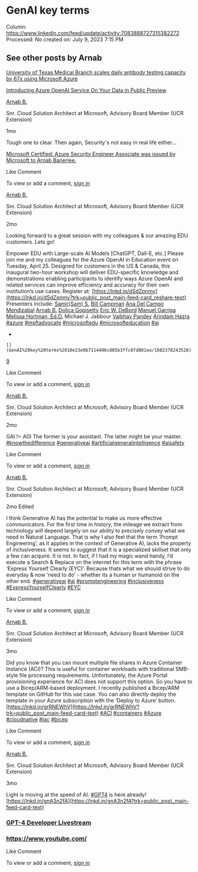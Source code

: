 # GenAI key terms

Column: https://www.linkedin.com/feed/update/activity:7083888727315382272
Processed: No
created on: July 9, 2023 7:15 PM

[](GenAI%20key%20terms%2010e23e9b7114496c805b3ffc8fd801ea/1688883782786)

## See other posts by Arnab

[University of Texas Medical Branch scales daily antibody testing capacity by 67x using Microsoft Azure](https://www.linkedin.com/redir/redirect?url=https%3A%2F%2Fcustomers%2Emicrosoft%2Ecom%2Fen-us%2Fstory%2F1650656350440092934-utmb-higher-education-azure-en-united-states&urlhash=e4jI&trk=public_post_main-feed-card_reshare_feed-article-content)

[](GenAI%20key%20terms%2010e23e9b7114496c805b3ffc8fd801ea/1687844397825)

[Introducing Azure OpenAI Service On Your Data in Public Preview](https://www.linkedin.com/redir/redirect?url=https%3A%2F%2Ftechcommunity%2Emicrosoft%2Ecom%2Ft5%2Fai-cognitive-services-blog%2Fintroducing-azure-openai-service-on-your-data-in-public-preview%2Fba-p%2F3847000&urlhash=u2Nz&trk=public_post_main-feed-card_feed-article-content)

[](GenAI%20key%20terms%2010e23e9b7114496c805b3ffc8fd801ea/1688766106644)

[Arnab B.](https://www.linkedin.com/in/arbaner?trk=public_post_main-feed-card_feed-actor-name)

Snr. Cloud Solution Architect at Microsoft, Advisory Board Member (UCR Extension)

1mo

Tough one to clear. Then again, Security's not easy in real life either...

[Microsoft Certified: Azure Security Engineer Associate was issued by Microsoft to Arnab Banerjee.](https://www.linkedin.com/redir/redirect?url=https%3A%2F%2Fwww%2Ecredly%2Ecom%2Fbadges%2F1825ffa2-9e9a-42ec-94cb-f5aeb214bc2d&urlhash=_E4n&trk=public_post_main-feed-card_feed-article-content)

[](GenAI%20key%20terms%2010e23e9b7114496c805b3ffc8fd801ea/1685474334699)

Like Comment

To view or add a comment, [sign in](https://www.linkedin.com/signup/cold-join?session_redirect=https%3A%2F%2Fwww.linkedin.com%2Fposts%2Farbaner_microsoft-certified-azure-security-engineer-activity-7069391744915636224-PV-I&trk=public_post_main-feed-card_feed-cta-banner-cta)

[Arnab B.](https://www.linkedin.com/in/arbaner?trk=public_post_main-feed-card_feed-actor-name)

Snr. Cloud Solution Architect at Microsoft, Advisory Board Member (UCR Extension)

2mo

Looking forward to a great session with my colleagues & our amazing EDU customers. Lets go!

Empower EDU with Large-scale AI Models [ChatGPT, Dall-E, etc.] Please join me and my colleagues for the Azure OpenAI in Education event on Tuesday, April 25. Designed for customers in the US & Canada, this inaugural two-hour workshop will deliver EDU-specific knowledge and demonstrations enabling participants to identify ways Azure OpenAI and related services can improve efficiency and accuracy for their own institution’s use cases. Register at: [https://lnkd.in/dSdZpnmy](https://lnkd.in/dSdZpnmy?trk=public_post_main-feed-card_reshare-text) Presenters include: [Samir(Sam) S.](https://www.linkedin.com/in/samir-sam-s-8299b3?trk=public_post_main-feed-card_reshare-text) [Bill Campman](https://www.linkedin.com/in/bill-campman-a84b8b5?trk=public_post_main-feed-card_reshare-text) [Ana Del Campo Mendizabal](https://www.linkedin.com/in/ana-del-campo-mendizabal-96112113?trk=public_post_main-feed-card_reshare-text) [Arnab B.](https://www.linkedin.com/in/arbaner?trk=public_post_main-feed-card_reshare-text) [Dolica Gopisetty](https://www.linkedin.com/in/dolica-gopisetty?trk=public_post_main-feed-card_reshare-text) [Eric W. DeBord](https://www.linkedin.com/in/ewdebord?trk=public_post_main-feed-card_reshare-text) [Manuel Garriga](https://www.linkedin.com/in/manuelgarriga?trk=public_post_main-feed-card_reshare-text) [Melissa Hortman, Ed.D.](https://www.linkedin.com/in/melissahortmanedd?trk=public_post_main-feed-card_reshare-text) Michael J. Jabbour [Vaibhav Pandey](https://www.linkedin.com/in/vaibhavpandey1811?trk=public_post_main-feed-card_reshare-text) [Arindam Hazra](https://www.linkedin.com/in/arindam-hazra?trk=public_post_main-feed-card_reshare-text) [#azure](https://www.linkedin.com/signup/cold-join?session_redirect=https%3A%2F%2Fwww.linkedin.com%2Ffeed%2Fhashtag%2Fazure&trk=public_post_main-feed-card_reshare-text) [#msftadvocate](https://www.linkedin.com/signup/cold-join?session_redirect=https%3A%2F%2Fwww.linkedin.com%2Ffeed%2Fhashtag%2Fmsftadvocate&trk=public_post_main-feed-card_reshare-text) [#microsoftedu](https://www.linkedin.com/signup/cold-join?session_redirect=https%3A%2F%2Fwww.linkedin.com%2Ffeed%2Fhashtag%2Fmicrosoftedu&trk=public_post_main-feed-card_reshare-text) [#microsofteducation](https://www.linkedin.com/signup/cold-join?session_redirect=https%3A%2F%2Fwww.linkedin.com%2Ffeed%2Fhashtag%2Fmicrosofteducation&trk=public_post_main-feed-card_reshare-text) [#ai](https://www.linkedin.com/signup/cold-join?session_redirect=https%3A%2F%2Fwww.linkedin.com%2Ffeed%2Fhashtag%2Fai&trk=public_post_main-feed-card_reshare-text)

- 
    
    [](GenAI%20key%20terms%2010e23e9b7114496c805b3ffc8fd801ea/1682378243528)
    

[9](https://www.linkedin.com/signup/cold-join?session_redirect=https%3A%2F%2Fwww.linkedin.com%2Fposts%2Farbaner_looking-forward-to-a-great-session-with-my-activity-7056415911926263808-3-nn&trk=public_post_main-feed-card_social-actions-reactions)

Like Comment

To view or add a comment, [sign in](https://www.linkedin.com/signup/cold-join?session_redirect=https%3A%2F%2Fwww.linkedin.com%2Fposts%2Farbaner_looking-forward-to-a-great-session-with-my-activity-7056415911926263808-3-nn&trk=public_post_main-feed-card_feed-cta-banner-cta)

[Arnab B.](https://www.linkedin.com/in/arbaner?trk=public_post_main-feed-card_feed-actor-name)

Snr. Cloud Solution Architect at Microsoft, Advisory Board Member (UCR Extension)

2mo

GAI != AGI The former is your assistant. The latter might be your master. [#knowthedifference](https://www.linkedin.com/signup/cold-join?session_redirect=https%3A%2F%2Fwww.linkedin.com%2Ffeed%2Fhashtag%2Fknowthedifference&trk=public_post_main-feed-card-text) [#generativeai](https://www.linkedin.com/signup/cold-join?session_redirect=https%3A%2F%2Fwww.linkedin.com%2Ffeed%2Fhashtag%2Fgenerativeai&trk=public_post_main-feed-card-text) [#artificialgeneralintelligence](https://www.linkedin.com/signup/cold-join?session_redirect=https%3A%2F%2Fwww.linkedin.com%2Ffeed%2Fhashtag%2Fartificialgeneralintelligence&trk=public_post_main-feed-card-text) [#aisafety](https://www.linkedin.com/signup/cold-join?session_redirect=https%3A%2F%2Fwww.linkedin.com%2Ffeed%2Fhashtag%2Faisafety&trk=public_post_main-feed-card-text)

Like Comment

To view or add a comment, [sign in](https://www.linkedin.com/signup/cold-join?session_redirect=https%3A%2F%2Fwww.linkedin.com%2Fposts%2Farbaner_knowthedifference-generativeai-artificialgeneralintelligence-activity-7053982121383608320--BUZ&trk=public_post_main-feed-card_feed-cta-banner-cta)

[Arnab B.](https://www.linkedin.com/in/arbaner?trk=public_post_main-feed-card_feed-actor-name)

Snr. Cloud Solution Architect at Microsoft, Advisory Board Member (UCR Extension)

2mo Edited

I think Generative AI has the potential to make us more effective communicators. For the first time in history, the mileage we extract from technology will depend largely on our ability to precisely convey what we need in Natural Language. That is why I also feel that the term ‘Prompt Engineering’, as it applies in the context of Generative AI, lacks the property of inclusiveness. It seems to suggest that it is a specialized skillset that only a few can acquire. It is not. In fact, if I had my magic wand handy, I’d execute a Search & Replace on the internet for this term with the phrase ‘Express Yourself Clearly (EYC)’. Because thats what we should strive to do everyday & now ‘need to do’ - whether its a human or humanoid on the other end. [#generativeai](https://www.linkedin.com/signup/cold-join?session_redirect=https%3A%2F%2Fwww.linkedin.com%2Ffeed%2Fhashtag%2Fgenerativeai&trk=public_post_main-feed-card-text) [#ai](https://www.linkedin.com/signup/cold-join?session_redirect=https%3A%2F%2Fwww.linkedin.com%2Ffeed%2Fhashtag%2Fai&trk=public_post_main-feed-card-text) [#promptengineering](https://www.linkedin.com/signup/cold-join?session_redirect=https%3A%2F%2Fwww.linkedin.com%2Ffeed%2Fhashtag%2Fpromptengineering&trk=public_post_main-feed-card-text) [#inclusiveness](https://www.linkedin.com/signup/cold-join?session_redirect=https%3A%2F%2Fwww.linkedin.com%2Ffeed%2Fhashtag%2Finclusiveness&trk=public_post_main-feed-card-text) [#ExpressYourselfClearly](https://www.linkedin.com/signup/cold-join?session_redirect=https%3A%2F%2Fwww.linkedin.com%2Ffeed%2Fhashtag%2Fexpressyourselfclearly&trk=public_post_main-feed-card-text) [#EYC](https://www.linkedin.com/signup/cold-join?session_redirect=https%3A%2F%2Fwww.linkedin.com%2Ffeed%2Fhashtag%2Feyc&trk=public_post_main-feed-card-text)

Like Comment

To view or add a comment, [sign in](https://www.linkedin.com/signup/cold-join?session_redirect=https%3A%2F%2Fwww.linkedin.com%2Fposts%2Farbaner_generativeai-ai-promptengineering-activity-7052689749815283712-I-IP&trk=public_post_main-feed-card_feed-cta-banner-cta)

[Arnab B.](https://www.linkedin.com/in/arbaner?trk=public_post_main-feed-card_feed-actor-name)

Snr. Cloud Solution Architect at Microsoft, Advisory Board Member (UCR Extension)

3mo

Did you know that you can mount multiple file shares in Azure Container Instance (ACI)? This is useful for container workloads with traditional SMB-style file processing requirements. Unfortunately, the Azure Portal provisioning experience for ACI does not support this option. So you have to use a Bicep/ARM-based deployment. I recently published a Bicep/ARM template on GitHub for this use case. You can also directly deploy the template in your Azure subscription with the ‘Deploy to Azure’ button. [https://lnkd.in/grRNEWhV](https://lnkd.in/grRNEWhV?trk=public_post_main-feed-card-text) [#ACI](https://www.linkedin.com/signup/cold-join?session_redirect=https%3A%2F%2Fwww.linkedin.com%2Ffeed%2Fhashtag%2Faci&trk=public_post_main-feed-card-text) [#containers](https://www.linkedin.com/signup/cold-join?session_redirect=https%3A%2F%2Fwww.linkedin.com%2Ffeed%2Fhashtag%2Fcontainers&trk=public_post_main-feed-card-text) [#Azure](https://www.linkedin.com/signup/cold-join?session_redirect=https%3A%2F%2Fwww.linkedin.com%2Ffeed%2Fhashtag%2Fazure&trk=public_post_main-feed-card-text) [#cloudnative](https://www.linkedin.com/signup/cold-join?session_redirect=https%3A%2F%2Fwww.linkedin.com%2Ffeed%2Fhashtag%2Fcloudnative&trk=public_post_main-feed-card-text) [#iac](https://www.linkedin.com/signup/cold-join?session_redirect=https%3A%2F%2Fwww.linkedin.com%2Ffeed%2Fhashtag%2Fiac&trk=public_post_main-feed-card-text) [#bicep](https://www.linkedin.com/signup/cold-join?session_redirect=https%3A%2F%2Fwww.linkedin.com%2Ffeed%2Fhashtag%2Fbicep&trk=public_post_main-feed-card-text)

[](GenAI%20key%20terms%2010e23e9b7114496c805b3ffc8fd801ea/1688205031823)

Like Comment

To view or add a comment, [sign in](https://www.linkedin.com/signup/cold-join?session_redirect=https%3A%2F%2Fwww.linkedin.com%2Fposts%2Farbaner_github-abkrazyazure-iactemplates-activity-7045109717139955712-Bj3V&trk=public_post_main-feed-card_feed-cta-banner-cta)

[Arnab B.](https://www.linkedin.com/in/arbaner?trk=public_post_main-feed-card_feed-actor-name)

Snr. Cloud Solution Architect at Microsoft, Advisory Board Member (UCR Extension)

3mo

Light is moving at the speed of AI. [#GPT4](https://www.linkedin.com/signup/cold-join?session_redirect=https%3A%2F%2Fwww.linkedin.com%2Ffeed%2Fhashtag%2Fgpt4&trk=public_post_main-feed-card-text) is here already! [https://lnkd.in/gnA3n2fA](https://lnkd.in/gnA3n2fA?trk=public_post_main-feed-card-text)

### [GPT-4 Developer Livestream](https://www.linkedin.com/redir/redirect?url=https%3A%2F%2Fwww%2Eyoutube%2Ecom%2Fwatch%3Fv%3DoutcGtbnMuQ&urlhash=Q3DW&trk=public_post_main-feed-card_ingested-content-summary-external-video-content)

### https://www.youtube.com/

Like Comment

To view or add a comment, [sign in](https://www.linkedin.com/signup/cold-join?session_redirect=https%3A%2F%2Fwww.linkedin.com%2Fposts%2Farbaner_gpt-4-developer-livestream-activity-7041495942046392320-b5_4&trk=public_post_main-feed-card_feed-cta-banner-cta)
